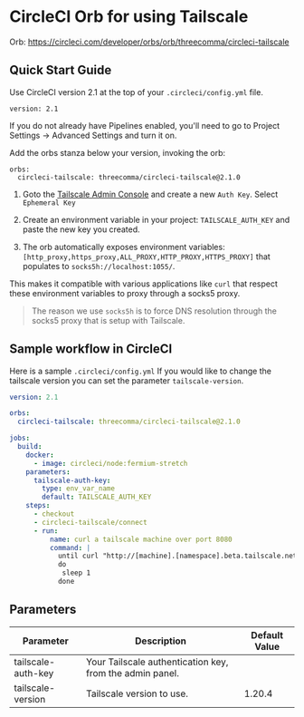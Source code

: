 # CircleCI Orb for using Tailscale

Orb: https://circleci.com/developer/orbs/orb/threecomma/circleci-tailscale

## Quick Start Guide

Use CircleCI version 2.1 at the top of your `.circleci/config.yml` file.

```
version: 2.1
```

If you do not already have Pipelines enabled, you'll need to go to Project Settings -> Advanced Settings and turn it on.

Add the orbs stanza below your version, invoking the orb:

```
orbs:
  circleci-tailscale: threecomma/circleci-tailscale@2.1.0
```

1. Goto the [Tailscale Admin Console](https://login.tailscale.com/admin/settings/authkeys) and create a new `Auth Key`. Select `Ephemeral Key`

2. Create an environment variable in your project: `TAILSCALE_AUTH_KEY` and paste the new key you created.

3. The orb automatically exposes environment variables: `[http_proxy,https_proxy,ALL_PROXY,HTTP_PROXY,HTTPS_PROXY]` that populates to `socks5h://localhost:1055/`.

This makes it compatible with various applications like `curl` that respect these environment variables to proxy through a socks5 proxy.

> The reason we use `socks5h` is to force DNS resolution through the socks5 proxy that is setup with Tailscale.

## Sample workflow in CircleCI

Here is a sample `.circleci/config.yml`
If you would like to change the tailscale version you can set the parameter `tailscale-version`.

```yaml
version: 2.1

orbs:
  circleci-tailscale: threecomma/circleci-tailscale@2.1.0

jobs:
  build:
    docker:
      - image: circleci/node:fermium-stretch
    parameters:
      tailscale-auth-key:
        type: env_var_name
        default: TAILSCALE_AUTH_KEY
    steps:
      - checkout
      - circleci-tailscale/connect
      - run:
          name: curl a tailscale machine over port 8080
          command: |
            until curl "http://[machine].[namespace].beta.tailscale.net:8080/"
            do
             sleep 1
            done
```

## Parameters

| Parameter          | Description                                              | Default Value |
| ------------------ | -------------------------------------------------------- | ------------- |
| tailscale-auth-key | Your Tailscale authentication key, from the admin panel. |               |
| tailscale-version  | Tailscale version to use.                                | 1.20.4        |
